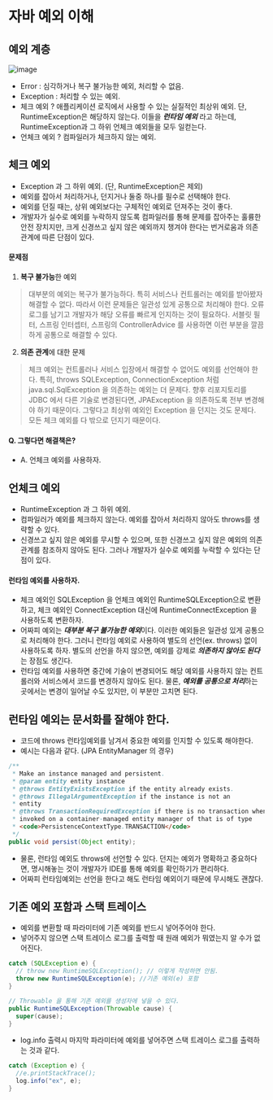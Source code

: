 # 자바 예외 이해

## 예외 계층
![image](https://github.com/SMJin/Spring_db/assets/32761189/bb6609b8-c0df-4fd6-bb12-5a2607dd5b3f)
- Error : 심각하거나 복구 불가능한 예외, 처리할 수 없음.
- Exception : 처리할 수 있는 예외.
- 체크 예외 ? 애플리케이션 로직에서 사용할 수 있는 실질적인 최상위 예외. 단, RuntimeException은 해당하지 않는다. 이들을 ***런타임 예외*** 라고 하는데, RuntimeException과 그 하위 언체크 예외들을 모두 일컫는다.
- 언체크 예외 ? 컴파일러가 체크하지 않는 예외.

## 체크 예외
- Exception 과 그 하위 예외. (단, RuntimeException은 제외)
- 예외를 잡아서 처리하거나, 던지거나 둘중 하나를 필수로 선택해야 한다.
- 예외를 던질 때는, 상위 예외보다는 구체적인 예외로 던져주는 것이 좋다.
- 개발자가 실수로 예외를 누락하지 않도록 컴파일러를 통해 문제를 잡아주는 훌륭한 안전 장치지만, 크게 신경쓰고 싶지 않은 예외까지 챙겨야 한다는 번거로움과 의존관계에 따른 단점이 있다.
#### 문제점
1. **복구 불가능**한 예외
> 대부분의 예외는 복구가 불가능하다. 특히 서비스나 컨트롤러는 예외를 받아봤자 해결할 수 없다. 따라서 이런 문제들은 일관성 있게 공통으로 처리해야 한다. 오류 로그를 남기고 개발자가 해당 오류를 빠르게 인지하는 것이 필요하다. 서블릿 필터, 스프링 인터셉터, 스프링의 ControllerAdvice 를 사용하면 이런 부분을 깔끔하게 공통으로 해결할 수 있다.
2. **의존 관계**에 대한 문제
> 체크 예외는 컨트롤러나 서비스 입장에서 해결할 수 없어도 예외를 선언해야 한다. 특히, throws SQLException, ConnectionException 처럼 java.sql.SqlException 을 의존하는 예외는 더 문제다. 향후 리포지토리를 JDBC 에서 다른 기술로 변경된다면, JPAException 을 의존하도록 전부 변경해야 하기 때문이다. 그렇다고 최상위 예외인 Exception 을 던지는 것도 문제다. 모든 체크 예외를 다 밖으로 던지기 때문이다.
#### Q. 그렇다면 해결책은?
- A. 언체크 예외를 사용하자.

## 언체크 예외
- RuntimeException 과 그 하위 예외.
- 컴파일러가 예외를 체크하지 않는다. 예외를 잡아서 처리하지 않아도 throws를 생략할 수 있다.
- 신경쓰고 싶지 않은 예외를 무시할 수 있으며, 또한 신경쓰고 싶지 않은 예외의 의존관계를 참조하지 않아도 된다. 그러나 개발자가 실수로 예외를 누락할 수 있다는 단점이 있다.
#### 런타임 예외를 사용하자.
- 체크 예외인 SQLException 을 언체크 예외인 RuntimeSQLException으로 변환하고, 체크 예외인 ConnectException 대신에 RuntimeConnectException 을 사용하도록 변환하자.
- 어짜피 예외는 ***대부분 복구 불가능한 예외***이다. 이러한 예외들은 일관성 있게 공통으로 처리해야 한다. 그러니 런타임 예외로 사용하여 별도의 선언(ex. throws) 없이 사용하도록 하자. 별도의 선언을 하지 않으면, 예외를 강제로 ***의존하지 않아도 된다***는 장점도 생긴다.
- 런타임 예외를 사용하면 중간에 기술이 변경되어도 해당 예외를 사용하지 않는 컨트롤러와 서비스에서 코드를 변경하지 않아도 된다. 물론, ***예외를 공통으로 처리***하는 곳에서는 변경이 일어날 수도 있지만, 이 부분만 고치면 된다.

## 런타임 예외는 문서화를 잘해야 한다.
- 코드에 throws 런타임예외를 남겨서 중요한 예외를 인지할 수 있도록 해야한다.
- 예시는 다음과 같다. (JPA EntityManager 의 경우)
```java
/**
 * Make an instance managed and persistent.
 * @param entity entity instance
 * @throws EntityExistsException if the entity already exists.
 * @throws IllegalArgumentException if the instance is not an
 * entity
 * @throws TransactionRequiredException if there is no transaction when
 * invoked on a container-managed entity manager of that is of type
 * <code>PersistenceContextType.TRANSACTION</code>
 */
public void persist(Object entity);
```
- 물론, 런타임 예외도 throws에 선언할 수 있다. 던지는 예외가 명확하고 중요하다면, 명시해놓는 것이 개발자가 IDE를 통해 예외를 확인하기가 편리하다.
- 어짜피 런타임예외는 선언을 한다고 해도 런타임 예외이기 때문에 무시해도 괜찮다.

## 기존 예외 포함과 스택 트레이스
- 예외를 변환할 때 파라미터에 기존 예외를 반드시 넣어주어야 한다.
- 넣어주지 않으면 스택 트레이스 로그를 출력할 때 원래 예외가 뭐였는지 알 수가 없어진다.
```java
catch (SQLException e) {
  // throw new RuntimeSQLException(); // 이렇게 작성하면 안됨.
  throw new RuntimeSQLException(e); //기존 예외(e) 포함
}
```
```java
// Throwable 을 통해 기존 예외를 생성자에 넣을 수 있다.
public RuntimeSQLException(Throwable cause) {
  super(cause);
}
```
- log.info 출력시 마지막 파라미터에 예외를 넣어주면 스택 트레이스 로그를 출력하는 것과 같다.
```java
catch (Exception e) {
  //e.printStackTrace();
  log.info("ex", e);
}
```
